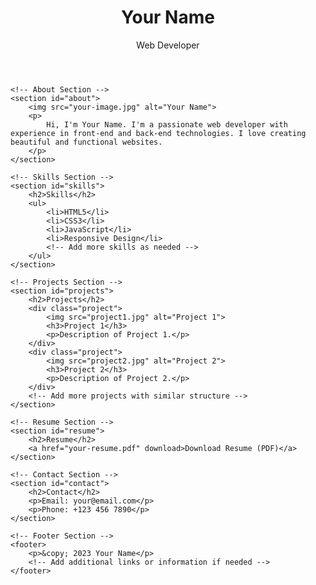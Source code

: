 <!DOCTYPE html>
<html lang="en">
<head>
    <meta charset="UTF-8">
    <meta name="viewport" content="width=device-width, initial-scale=1.0">
    <link rel="stylesheet" href="styles.css">
    <title>Your Name - Portfolio</title>
</head>
<body>
    <!-- Header Section -->
    <header>
        <h1>Your Name</h1>
        <p>Web Developer</p> <!-- Optional: Add a tagline or brief introduction -->
    </header>

    <!-- About Section -->
    <section id="about">
        <img src="your-image.jpg" alt="Your Name">
        <p>
            Hi, I'm Your Name. I'm a passionate web developer with experience in front-end and back-end technologies. I love creating beautiful and functional websites.
        </p>
    </section>

    <!-- Skills Section -->
    <section id="skills">
        <h2>Skills</h2>
        <ul>
            <li>HTML5</li>
            <li>CSS3</li>
            <li>JavaScript</li>
            <li>Responsive Design</li>
            <!-- Add more skills as needed -->
        </ul>
    </section>

    <!-- Projects Section -->
    <section id="projects">
        <h2>Projects</h2>
        <div class="project">
            <img src="project1.jpg" alt="Project 1">
            <h3>Project 1</h3>
            <p>Description of Project 1.</p>
        </div>
        <div class="project">
            <img src="project2.jpg" alt="Project 2">
            <h3>Project 2</h3>
            <p>Description of Project 2.</p>
        </div>
        <!-- Add more projects with similar structure -->
    </section>

    <!-- Resume Section -->
    <section id="resume">
        <h2>Resume</h2>
        <a href="your-resume.pdf" download>Download Resume (PDF)</a>
    </section>

    <!-- Contact Section -->
    <section id="contact">
        <h2>Contact</h2>
        <p>Email: your@email.com</p>
        <p>Phone: +123 456 7890</p>
    </section>

    <!-- Footer Section -->
    <footer>
        <p>&copy; 2023 Your Name</p>
        <!-- Add additional links or information if needed -->
    </footer>
</body>
</html>
